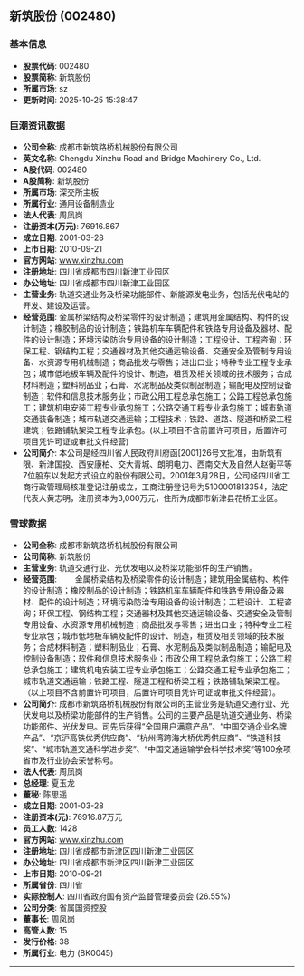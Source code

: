 ## 新筑股份 (002480)

### 基本信息

- **股票代码**: 002480
- **股票简称**: 新筑股份
- **所属市场**: sz
- **更新时间**: 2025-10-25 15:38:47

### 巨潮资讯数据

- **公司全称**: 成都市新筑路桥机械股份有限公司
- **英文名称**: Chengdu Xinzhu Road and Bridge Machinery Co., Ltd.
- **A股代码**: 002480
- **A股简称**: 新筑股份
- **所属市场**: 深交所主板
- **所属行业**: 通用设备制造业
- **法人代表**: 周凤岗
- **注册资本(万元)**: 76916.867
- **成立日期**: 2001-03-28
- **上市日期**: 2010-09-21
- **官方网站**: www.xinzhu.com
- **注册地址**: 四川省成都市四川新津工业园区
- **办公地址**: 四川省成都市四川新津工业园区
- **主营业务**: 轨道交通业务及桥梁功能部件、新能源发电业务，包括光伏电站的开发、建设及运营。
- **经营范围**: 金属桥梁结构及桥梁零件的设计制造；建筑用金属结构、构件的设计制造；橡胶制品的设计制造；铁路机车车辆配件和铁路专用设备及器材、配件的设计制造；环境污染防治专用设备的设计制造；工程设计、工程咨询；环保工程、钢结构工程；交通器材及其他交通运输设备、交通安全及管制专用设备、水资源专用机械制造；商品批发与零售；进出口业；特种专业工程专业承包；城市低地板车辆及配件的设计、制造，租赁及相关领域的技术服务；合成材料制造；塑料制品业；石膏、水泥制品及类似制品制造；输配电及控制设备制造；软件和信息技术服务业；市政公用工程总承包施工；公路工程总承包施工；建筑机电安装工程专业承包施工；公路交通工程专业承包施工；城市轨道交通装备制造；城市轨道交通运输；工程技术；铁路、道路、隧道和桥梁工程建筑；铁路铺轨架梁工程专业承包。(以上项目不含前置许可项目，后置许可项目凭许可证或审批文件经营)
- **公司简介**: 本公司是经四川省人民政府川府函[2001]26号文批准，由新筑有限、新津国投、西安康柏、交大青城、朗明电力、西南交大及自然人赵衡平等7位股东以发起方式设立的股份有限公司。2001年3月28日，公司经四川省工商行政管理局核准登记注册成立，工商注册登记号为5100001813354，法定代表人黄志明，注册资本为3,000万元，住所为成都市新津县花桥工业区。

### 雪球数据

- **公司全称**: 成都市新筑路桥机械股份有限公司
- **公司简称**: 新筑股份
- **主营业务**: 轨道交通行业、光伏发电以及桥梁功能部件的生产销售。
- **经营范围**: 　　金属桥梁结构及桥梁零件的设计制造；建筑用金属结构、构件的设计制造；橡胶制品的设计制造；铁路机车车辆配件和铁路专用设备及器材、配件的设计制造；环境污染防治专用设备的设计制造；工程设计、工程咨询；环保工程、钢结构工程；交通器材及其他交通运输设备、交通安全及管制专用设备、水资源专用机械制造；商品批发与零售；进出口业；特种专业工程专业承包；城市低地板车辆及配件的设计、制造，租赁及相关领域的技术服务；合成材料制造；塑料制品业；石膏、水泥制品及类似制品制造；输配电及控制设备制造；软件和信息技术服务业；市政公用工程总承包施工；公路工程总承包施工；建筑机电安装工程专业承包施工；公路交通工程专业承包施工；城市轨道交通运输；铁路工程、隧道工程和桥梁工程；铁路铺轨架梁工程。（以上项目不含前置许可项目，后置许可项目凭许可证或审批文件经营）。
- **公司简介**: 成都市新筑路桥机械股份有限公司的主营业务是轨道交通行业、光伏发电以及桥梁功能部件的生产销售。公司的主要产品是轨道交通业务、桥梁功能部件、光伏发电。司先后获得“全国用户满意产品”、“中国交通企业名牌产品”、“京沪高铁优秀供应商”、“杭州湾跨海大桥优秀供应商”、“铁道科技奖”、“城市轨道交通科学进步奖”、“中国交通运输学会科学技术奖”等100余项省市及行业协会荣誉称号。
- **法人代表**: 周凤岗
- **总经理**: 夏玉龙
- **董秘**: 陈思遥
- **成立日期**: 2001-03-28
- **注册资本(元)**: 76916.87万元
- **员工人数**: 1428
- **官方网站**: www.xinzhu.com
- **注册地址**: 四川省成都市新津区四川新津工业园区
- **办公地址**: 四川省成都市新津区四川新津工业园区
- **上市日期**: 2010-09-21
- **所属省份**: 四川省
- **实际控制人**: 四川省政府国有资产监督管理委员会 (26.55%)
- **公司分类**: 省属国资控股
- **董事长**: 周凤岗
- **高管人数**: 15
- **发行价格**: 38
- **所属行业**: 电力 (BK0045)

---